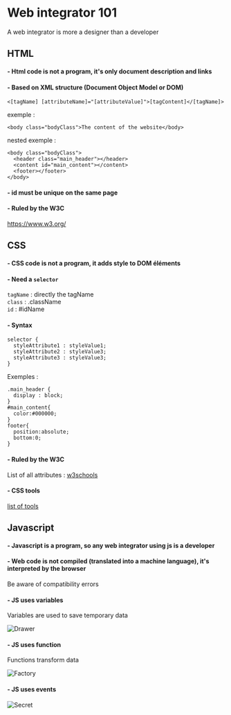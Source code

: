 # Web integrator 101

A web integrator is more a designer than a developer

## HTML

#### - Html code is not a program, it's only document description and links

#### - Based on XML structure (Document Object Model or DOM)

```
<[tagName] [attributeName]="[attributeValue]">[tagContent]</[tagName]>
```

exemple :

```
<body class="bodyClass">The content of the website</body>
```

nested exemple :

```
<body class="bodyClass">
  <header class="main_header"></header>
  <content id="main_content"></content>
  <footer></footer>
</body>
```

#### - id must be unique on the same page

#### - Ruled by the W3C

https://www.w3.org/


## CSS

#### - CSS code is not a program, it adds style to DOM éléments

#### - Need a `selector`

`tagName` : directly the tagName  
`class` : .className  
`id` : #idName  

#### - Syntax

```
selector {
  styleAttribute1 : styleValue1;
  styleAttribute2 : styleValue3;
  styleAttribute3 : styleValue3;
}
```

Exemples :

```
.main_header {
  display : block;
}
#main_content{
  color:#000000;
}
footer{
  position:absolute;
  bottom:0;
}
```

#### - Ruled by the W3C

List of all attributes : [w3schools](https://www.w3schools.com/cssref/)


#### - CSS tools

[list of tools](https://medium.com/better-programming/8-must-use-css-tools-e526f81835a0)

## Javascript

#### - Javascript is a program, so any web integrator using js is a developer

#### - Web code is not compiled (translated into a machine language), it's interpreted by the browser

Be aware of compatibility errors

#### - JS uses variables

Variables are used to save temporary data

![Drawer](https://st2.depositphotos.com/4060975/8916/v/600/depositphotos_89164638-stock-illustration-drawer-colored-vector-illustration.jpg)

#### - JS uses function

Functions transform data

![Factory](https://img.favpng.com/20/4/7/portable-network-graphics-clip-art-illustration-factory-image-png-favpng-YyfMM3ZcnYXKYzgi7pK7q2tY7.jpg)

#### - JS uses events

![Secret](https://thumbs.dreamstime.com/b/whisper-talk-sketch-engraving-vector-whisper-hand-near-mouth-to-ear-sketch-line-art-engraving-vector-illustration-tee-shirt-158424678.jpg)
